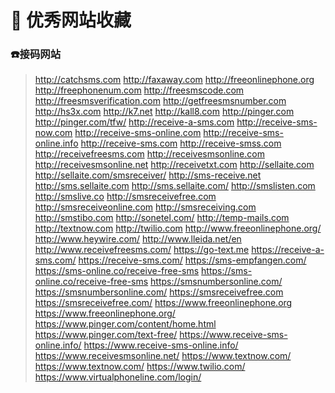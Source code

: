 # 💝 优秀网站收藏

### :phone: ​接码网站

> http://catchsms.com
> http://faxaway.com
> http://freeonlinephone.org
> http://freephonenum.com
> http://freesmscode.com
> http://freesmsverification.com
> http://getfreesmsnumber.com
> http://hs3x.com
> http://k7.net
> http://kall8.com
> http://pinger.com
> http://pinger.com/tfw/
> http://receive-a-sms.com
> http://receive-sms-now.com
> http://receive-sms-online.com
> http://receive-sms-online.info
> http://receive-sms.com
> http://receive-smss.com
> http://receivefreesms.com
> http://receivesmsonline.com
> http://receivesmsonline.net
> http://receivetxt.com
> http://sellaite.com
> http://sellaite.com/smsreceiver/
> http://sms-receive.net
> http://sms.sellaite.com
> http://sms.sellaite.com/
> http://smslisten.com
> http://smslive.co
> http://smsreceivefree.com
> http://smsreceiveonline.com
> http://smsreceiving.com
> http://smstibo.com
> http://sonetel.com/
> http://temp-mails.com
> http://textnow.com
> http://twilio.com
> http://www.freeonlinephone.org/
> http://www.heywire.com/
> http://www.lleida.net/en
> http://www.receivefreesms.com/
> https://go-text.me
> https://receive-a-sms.com/
> https://receive-sms.com/
> https://sms-empfangen.com/
> https://sms-online.co/receive-free-sms
> https://sms-online.co/receive-free-sms
> https://smsnumbersonline.com/
> https://smsnumbersonline.com/
> https://smsreceivefree.com
> https://smsreceivefree.com/
> https://www.freeonlinephone.org
> https://www.freeonlinephone.org/
> https://www.pinger.com/content/home.html
> https://www.pinger.com/text-free/
> https://www.receive-sms-online.info/
> https://www.receive-sms-online.info/
> https://www.receivesmsonline.net/
> https://www.textnow.com/
> https://www.textnow.com/
> https://www.twilio.com/
> https://www.virtualphoneline.com/login/

